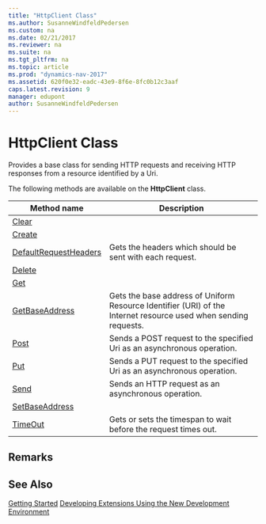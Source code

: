 ```yaml
---
title: "HttpClient Class"
ms.author: SusanneWindfeldPedersen
ms.custom: na
ms.date: 02/21/2017
ms.reviewer: na
ms.suite: na
ms.tgt_pltfrm: na
ms.topic: article
ms.prod: "dynamics-nav-2017"
ms.assetid: 620f0e32-eadc-43e9-8f6e-8fc0b12c3aaf
caps.latest.revision: 9
manager: edupont
author: SusanneWindfeldPedersen
---
```


# HttpClient Class
Provides a base class for sending HTTP requests and receiving HTTP responses from a resource identified by a Uri.

The following methods are available on the **HttpClient** class.

|Method name|Description|
|-----------|-----------|
|[Clear](httpclient-clear-method.md)||
|[Create](httpclient-create-method.md)||
|[DefaultRequestHeaders](httpclient-defaultrequestheaders-method.md)|Gets the headers which should be sent with each request.|
|[Delete](httpclient-delete-method.md)||
|[Get](httpclient-get-method.md)||
|[GetBaseAddress](httpclient-getbaseaddress-method.md)|Gets the base address of Uniform Resource Identifier (URI) of the Internet resource used when sending requests.|
|[Post](httpclient-post-method.md)|Sends a POST request to the specified Uri as an asynchronous operation.|
|[Put](httpclient-put-method.md)|Sends a PUT request to the specified Uri as an asynchronous operation.|
|[Send](httpclient-send-method.md)|Sends an HTTP request as an asynchronous operation.|
|[SetBaseAddress](httpclient-setbaseaddress-method.md)||
|[TimeOut](httpclient-timeout-method.md)|Gets or sets the timespan to wait before the request times out.|

## Remarks

## See Also
[Getting Started](newdev-get-started.md)
[Developing Extensions Using the New Development Environment](newdev-dev-overview.md)
